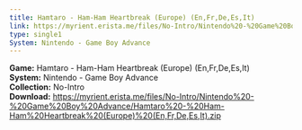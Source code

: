 ```yaml
---
title: Hamtaro - Ham-Ham Heartbreak (Europe) (En,Fr,De,Es,It)
link: https://myrient.erista.me/files/No-Intro/Nintendo%20-%20Game%20Boy%20Advance/Hamtaro%20-%20Ham-Ham%20Heartbreak%20(Europe)%20(En,Fr,De,Es,It).zip
type: single1
System: Nintendo - Game Boy Advance
---
```

<b>Game:</b> Hamtaro - Ham-Ham Heartbreak (Europe) (En,Fr,De,Es,It)<br>
<b>System:</b> Nintendo - Game Boy Advance<br>
<b>Collection:</b> No-Intro<br>
<b>Download:</b> https://myrient.erista.me/files/No-Intro/Nintendo%20-%20Game%20Boy%20Advance/Hamtaro%20-%20Ham-Ham%20Heartbreak%20(Europe)%20(En,Fr,De,Es,It).zip
